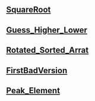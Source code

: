 ## [SquareRoot](https://leetcode.com/problems/sqrtx/submissions/1746865079/)

## [Guess_Higher_Lower](https://leetcode.com/problems/guess-number-higher-or-lower/description/)

## [Rotated_Sorted_Arrat](https://leetcode.com/problems/search-in-rotated-sorted-array/description/)

## [FirstBadVersion](https://leetcode.com/problems/first-bad-version/)

## [Peak_Element](https://leetcode.com/problems/find-peak-element/)